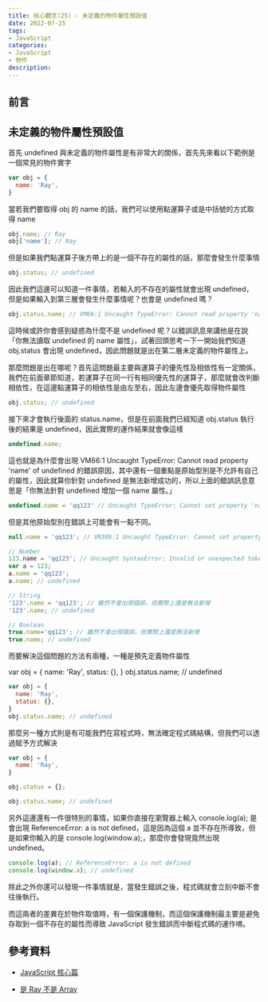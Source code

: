 ```yaml
---
title: 核心觀念(25) - 未定義的物件屬性預設值
date: 2022-07-25
tags:
- JavaScript
categories:
- JavaScript
- 物件
description:
---
```


## 前言


## 未定義的物件屬性預設值
首先 undefined 與未定義的物件屬性是有非常大的關係，首先先來看以下範例是一個常見的物件實字

```javascript
var obj = {
  name: 'Ray',
}
```

當若我們要取得 obj 的 name 的話，我們可以使用點運算子或是中括號的方式取得 name

```javascript
obj.name; // Ray
obj['name']; // Ray

```
但是如果我們點運算子後方帶上的是一個不存在的屬性的話，那麼會發生什麼事情

```javascript
obj.status; // undefined

```
因此我們這邊可以知道一件事情，若輸入的不存在的屬性就會出現 undefined，但是如果輸入到第三層會發生什麼事情呢？也會是 undefined 嗎？

```javascript
obj.status.name; // VM66:1 Uncaught TypeError: Cannot read property 'name' of undefined

```
這時候或許你會感到疑惑為什麼不是 undefined 呢？以錯誤訊息來講他是在說「你無法讀取 undefined 的 name 屬性」，試著回頭思考一下一開始我們知道 obj.status 會出現 undefined，因此問題就是出在第二層未定義的物件屬性上。

那麼問題是出在哪呢？首先這問題最主要與運算子的優先性及相依性有一定關係，我們在前面章節知道，若運算子在同一行有相同優先性的運算子，那麼就會改判斷相依性，在這邊點運算子的相依性是由左至右，因此左邊會優先取得物件屬性

```javascript
obj.status; // undefined

```

接下來才會執行後面的 status.name，但是在前面我們已經知道 obj.status 執行後的結果是 undefined，因此實際的運作結果就會像這樣

```javascript
undefined.name;

```
這也就是為什麼會出現 VM66:1 Uncaught TypeError: Cannot read property 'name' of undefined 的錯誤原因，其中還有一個重點是原始型別是不允許有自己的屬性，因此就算你針對 undefined 是無法新增成功的，所以上面的錯誤訊息意思是「你無法針對 undefined 增加一個 name 屬性。」

```javascript
undefined.name = 'qq123' // Uncaught TypeError: Cannot set property 'name' of undefined


```
但是其他原始型別在錯誤上可能會有一點不同。

```javascript
null.name = 'qq123'; // VM309:1 Uncaught TypeError: Cannot set property 'name' of null

// Number
123.name = 'qq123'; // Uncaught SyntaxError: Invalid or unexpected token，這個錯是因為小數點被誤會成浮點數，因此這邊改用變數方式
var a = 123;
a.name = 'qq123';
a.name; // undefined

// String
'123'.name = 'qq123'; // 雖然不會出現錯誤，但實際上還是無法新增
'123'.name; // undefined

// Boolean
true.name='qq123'; // 雖然不會出現錯誤，但實際上還是無法新增
true.name; // undefined

```
而要解決這個問題的方法有兩種，一種是預先定義物件屬性

var obj = {
  name: 'Ray',
  status: {},
}
obj.status.name; // undefined


```javascript
var obj = {
  name: 'Ray',
  status: {},
}
obj.status.name; // undefined

```

那麼另一種方式則是有可能我們在寫程式時，無法確定程式碼結構，但我們可以透過賦予方式解決
```javascript
var obj = {
  name: 'Ray',
}

obj.status = {};

obj.status.name; // undefined

```
另外這邊還有一件很特別的事情，如果你直接在瀏覽器上輸入 console.log(a); 是會出現 ReferenceError: a is not defined，這是因為這個 a 並不存在所導致，但是如果你輸入的是 console.log(window.a);，那麼你會發現竟然出現 undefined。

```javascript
console.log(a); // ReferenceError: a is not defined
console.log(window.a); // undefined

```

除此之外你還可以發現一件事情就是，當發生錯誤之後，程式碼就會立刻中斷不會往後執行。

而這兩者的差異在於物件取值時，有一個保護機制，而這個保護機制最主要是避免存取到一個不存在的屬性而導致 JavaScript 發生錯誤而中斷程式碼的運作唷。


## 參考資料
- [JavaScript 核心篇](https://www.hexschool.com/courses/js-core.html)

- [是 Ray 不是 Array](https://israynotarray.com/javascript/20200808/2097513019/)